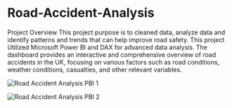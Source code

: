 # Road-Accident-Analysis
Project Overview 
This project purpose is to cleaned data, analyze data and identify patterns and trends that can help improve road safety. This project Utilized Microsoft Power BI and DAX for advanced data analysis.
The dashboard provides an interactive and comprehensive overview of road accidents in the UK, focusing on various factors such as road conditions, weather conditions, casualties, and other relevant variables.

![Road Accident Analysis PBI 1](https://github.com/DarshanaPaithankar/Road-Accident-Analysis/assets/156324686/c207086c-44bf-4c21-9c4f-f2c8606872bb)

![Road Accident Analysis PBI 2](https://github.com/DarshanaPaithankar/Road-Accident-Analysis/assets/156324686/fa50f357-adc9-433a-93a5-31b00c1800ee)
